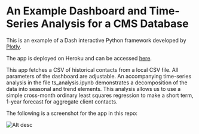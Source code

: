 # An Example Dashboard and Time-Series Analysis for a CMS Database

This is an example of a Dash interactive Python framework developed by [Plotly](https://plot.ly/).

The app is deployed on Heroku and can be accessed [here](https://citrusvanilla-cms-dashboard.herokuapp.com/).

This app fetches a CSV of historical contacts from a local CSV file. All parameters of the dashboard are adjustable. An accompanying time-series analysis in the file ts_analysis.ipynb demonstrates a decomposition of the data into seasonal and trend elements.  This analysis allows us to use a simple cross-month ordinary least squares regression to make a short term, 1-year forecast for aggregate client contacts.

The following is a screenshot for the app in this repo:

![Alt desc](https://i.imgur.com/iOHI9yO.jpg)

